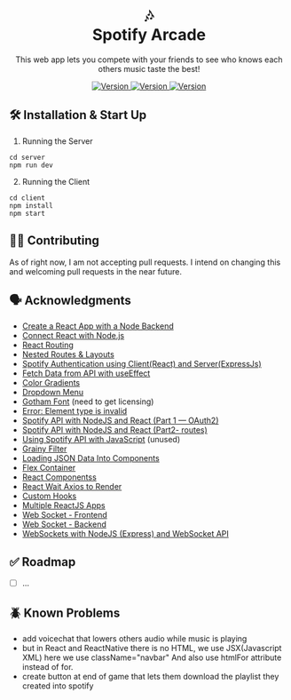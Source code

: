 <h1 align="center">
  🎶 <br> Spotify Arcade
</h1>

<p align="center">
  This web app lets you compete with your friends to see who knows each others music taste the best!
</p>

<p align="center">
  <a href="">
    <img alt="Version" src="https://img.shields.io/badge/version-0.1.0-brightgreen" />
  </a>
    <a href="">
    <img alt="Version" src="https://img.shields.io/badge/build-failing-red" />
  </a>
    <a href="">
    <img alt="Version" src="https://img.shields.io/badge/repo_status-inactive-red" />
  </a>

</p>


## 🛠️ Installation & Start Up

1. Running the Server
  ```
  cd server
  npm run dev
  ```

2. Running the Client
  ```
  cd client
  npm install
  npm start
  ```

## 🫱‍🫲 Contributing

As of right now, I am not accepting pull requests. I intend on changing this and welcoming pull requests in the near future.

## 🗣️ Acknowledgments

- [Create a React App with a Node Backend](https://www.freecodecamp.org/news/how-to-create-a-react-app-with-a-node-backend-the-complete-guide/)
- [Connect React with Node.js](https://codedamn.com/news/reactjs/how-to-connect-react-with-node-js)
- [React Routing](https://reactrouter.com/en/main/start/tutorial)
- [Nested Routes & Layouts](https://www.youtube.com/watch?v=l8CS9AMBSIQ)
- [Spotify Authentication using Client(React) and Server(ExpressJs)](https://dev.to/dipeshjaiswal/spotify-authentication-using-client-react-and-server-expressjs-27l0)
- [Fetch Data from API with useEffect](https://dev.to/antdp425/react-fetch-data-from-api-with-useeffect-27le)
- [Color Gradients](https://codepen.io/hylobates-lar/pen/qBbQeON)
- [Dropdown Menu](https://www.w3schools.com/howto/howto_css_dropup.asp)
- [Gotham Font](https://www.cdnfonts.com/gotham.font) (need to get licensing)
- [Error: Element type is invalid](https://stackoverflow.com/questions/34130539/uncaught-error-invariant-violation-element-type-is-invalid-expected-a-string)
- [Spotify API with NodeJS and React (Part 1 — OAuth2)](https://medium.com/@brandon.lau86/spotify-api-with-nodejs-and-react-part-1-oauth2-fac18282026d)
- [Spotify API with NodeJS and React (Part2- routes)](https://medium.com/@brandon.lau86/spotify-api-with-nodejs-and-react-part2-routes-c9d5d4ba2daf)
- [Using Spotify API with JavaScript](https://medium.com/@awoldt/using-spotify-api-with-javascript-9dd839407f12) (unused)
- [Grainy Filter](https://webdesign.tutsplus.com/tutorials/better-web-images-with-svg-grainy-filters--cms-39739)
- [Loading JSON Data Into Components](https://www.pluralsight.com/guides/load-and-render-json-data-into-react-components)
- [Flex Container](https://medium.com/@lainakarosic/getting-started-with-css-flexbox-basics-58d875a574ce)
- [React Componentss](https://create-react-app.dev/docs/importing-a-component/)
- [React Wait Axios to Render](https://codewithnico.com/react-wait-axios-to-render/)
- [Custom Hooks](https://stackoverflow.com/questions/64314615/reactjs-methods-and-usestate-stuff-break-into-a-separate-file)
- [Multiple ReactJS Apps](https://www.youtube.com/watch?v=aHHZfIl2P3U)
- [Web Socket - Frontend](https://developer.mozilla.org/en-US/docs/Web/API/WebSocket)
- [Web Socket - Backend](https://www.npmjs.com/package/ws)
- [WebSockets with NodeJS (Express) and WebSocket API](https://www.youtube.com/watch?v=wV-fDdHhGqs)

## ✅ Roadmap

- [ ] ...


## 🪲 Known Problems

- add voicechat that lowers others audio while music is playing
- but in React and ReactNative there is no HTML, we use JSX(Javascript XML) here we use
  className="navbar" And also use htmlFor attribute instead of for.
- create button at end of game that lets them download the playlist they created into spotify
